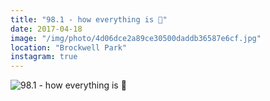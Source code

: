 ```yaml
---
title: "98.1 - how everything is 🌳"
date: 2017-04-18
image: "/img/photo/4d06dce2a89ce30500daddb36587e6cf.jpg"
location: "Brockwell Park"
instagram: true
---
```


![98.1 - how everything is 🌳](/img/photo/4d06dce2a89ce30500daddb36587e6cf.jpg)
